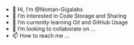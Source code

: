 - 👋 Hi, I’m @Noman-Gigalabs
- 👀 I’m interested in Code Storage and Sharing
- 🌱 I’m currently learning Git and GitHub Usage
- 💞️ I’m looking to collaborate on ...
- 📫 How to reach me ...

<!---
Noman-Gigalabs/Noman-Gigalabs is a ✨ special ✨ repository because its `README.md` (this file) appears on your GitHub profile.
You can click the Preview link to take a look at your changes.
--->
